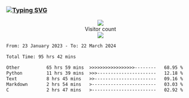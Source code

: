 ### <a href="https://git.io/typing-svg"><img src="https://readme-typing-svg.herokuapp.com?font=Fira+Code&pause=1000&width=435&lines=+Hi+%F0%9F%91%8B+There+is+Chenghow" alt="Typing SVG" /></a>
<p align="center"> 
  <img src="https://github-readme-stats.vercel.app/api?username=chenghow&show_icons=true"><br>
  Visitor count<br>
  <img src="https://profile-counter.glitch.me/chenghow/count.svg">
</p>

<!--START_SECTION:waka-->

```txt
From: 23 January 2023 - To: 22 March 2024

Total Time: 95 hrs 42 mins

Other          65 hrs 59 mins  >>>>>>>>>>>>>>>>>--------   68.95 %
Python         11 hrs 39 mins  >>>----------------------   12.18 %
Text           8 hrs 45 mins   >>-----------------------   09.16 %
Markdown       2 hrs 54 mins   >------------------------   03.03 %
C              2 hrs 47 mins   >------------------------   02.92 %
```

<!--END_SECTION:waka-->

